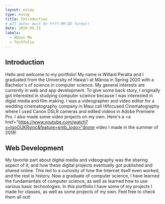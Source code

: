 ```yaml
---
layout: essay
type: essay
title: Introduction
# All dates must be YYYY-MM-DD format!
date: 2020-05-31
labels:
  - About Me
  - Techfolio
---
```


## Introduction
Hello and welcome to my portfolio! My name is Willard Peralta and I graduated from the University of Hawai'i at Mānoa in Spring 2020 with a Bachelor's of science in computer science. My general interests are currently in web and app development. To give some back story, I originally got interested in studying computer science because I was interested in digial media and film making. I was a videographer and video editor for a wedding cinematography company in Maui call Hifocused Cinematography where I used Canon DSLR cameras and edited videos in Adobe Premiere Pro. I also made some video projects on my own. Here's a <a href="https://www.youtube.com/watch?v=lgoOUKRvinc&feature=emb_logo>"drone video I made in the summer of 2018!</a> 

## Web Development
My favorite part about digital media and videography was the sharing aspect of it, and how these digital projects eventually got published and shared online. This led to a curiosity of how the Internet itself even worked, and the rest is history. Now a graduate of computer science, I have learned the fundamentals of computer science, as well as learned how to use various basic technologies. In this portfolio I have some of my projects I made for classes, as well as some projects of my own. Feel free to check them all out!
